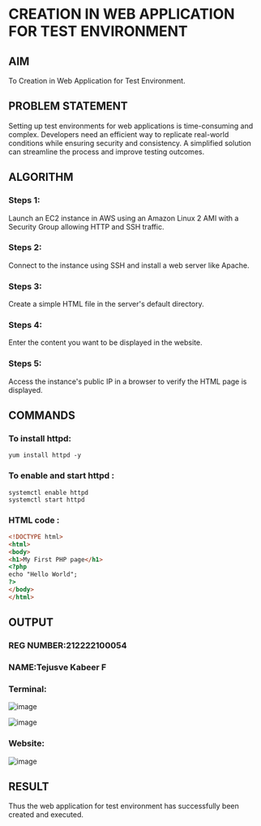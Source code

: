  # CREATION IN WEB APPLICATION FOR TEST ENVIRONMENT
## AIM
To Creation in Web Application for Test Environment.
## PROBLEM STATEMENT
Setting up test environments for web applications is time-consuming and complex. Developers need an efficient way to replicate real-world conditions while ensuring security and consistency. A simplified solution can streamline the process and improve testing outcomes.
## ALGORITHM
 ### Steps 1:
 Launch an EC2 instance in AWS using an Amazon Linux 2 AMI with a Security Group allowing HTTP and SSH traffic.
 ### Steps 2:
 Connect to the instance using SSH and install a web server like Apache.
 ### Steps 3:
 Create a simple HTML file in the server's default directory.
 ### Steps 4:
 Enter the content you want to be displayed in the website.
 ### Steps 5:
 Access the instance's public IP in a browser to verify the HTML page is displayed.
## COMMANDS
### To install httpd:
```
yum install httpd -y
```
### To enable and start httpd :
```
systemctl enable httpd
systemctl start httpd
```
### HTML code :
```html
<!DOCTYPE html>
<html>
<body>
<h1>My First PHP page</h1>
<?php
echo "Hello World";
?>
</body>
</html>
```
## OUTPUT
### REG NUMBER:212222100054
### NAME:Tejusve Kabeer F
### Terminal:
![image](https://github.com/user-attachments/assets/11c8759d-dd33-4262-92bb-1e5075e9a1ff)

![image](https://github.com/user-attachments/assets/0905107d-6ab0-47a9-8743-3dce3ac65fb1)

### Website:
![image](https://github.com/user-attachments/assets/01083905-76b1-4946-a2b9-e0f8de40364a)


## RESULT
 Thus the web application for test environment has successfully been created and executed.

  


